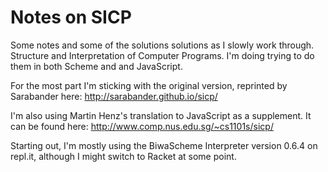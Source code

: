 # Notes on SICP
Some notes and some of the solutions solutions as I slowly work through. Structure and Interpretation of Computer Programs. I'm doing trying to do them in both Scheme and and JavaScript.

For the most part I'm sticking with the original version, reprinted by Sarabander here: 
http://sarabander.github.io/sicp/

I'm also using Martin Henz's translation to JavaScript as a supplement. It can be found here: http://www.comp.nus.edu.sg/~cs1101s/sicp/

Starting out, I'm mostly using the BiwaScheme Interpreter version 0.6.4 on repl.it, although I might switch to Racket at some point. 
